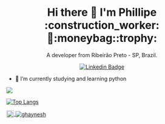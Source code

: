 

<h1 align='center'>
  Hi there 👋 I'm Phillipe :construction_worker:🏡:moneybag::trophy:
</h1>

<p align='center'>
  A developer from Ribeirão Preto - SP, Brazil.
</p>

<div align='center'>
	
[![Linkedin Badge](https://img.shields.io/badge/-Phillipe%20R%20Souza-6633cc?style=flat-square&logo=Linkedin&logoColor=white&link=https://www.linkedin.com/in/phillrog/)](https://www.linkedin.com/in/phillrog/) 
</div>

- 🌱 I’m currently studying and learning python


![](https://github.com/rishiraj/rishiraj/blob/master/github-contribution-grid-snake.svg)

<!-- ![phillrog's GitHub stats](https://github-readme-stats.vercel.app/api?username=phillrog&show_icons=true&theme=radical) -->

[![Top Langs](https://github-readme-stats.vercel.app/api/top-langs/?username=phillrog&layout=compact)](https://github.com/phillrog/github-readme-stats)
	

  <a href="https://www.linkedin.com/in/phillrog/" target="_blank">
    <img align="center" src="https://cdn.jsdelivr.net/npm/simple-icons@3.0.1/icons/linkedin.svg" alt="ghaynesh" height="20" width="20" />
  </a>
  <a href="https://github.com/phillrog/" target="_blank">
    <img align="center" src="https://img.shields.io/badge/-Github-000?style=flat-square&logo=Github&logoColor=whiteg" alt="ghaynesh"  />
  </a>	

